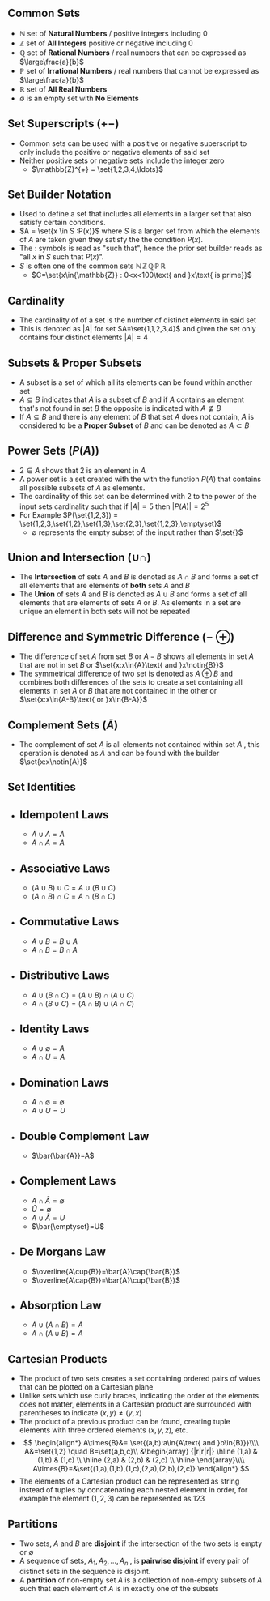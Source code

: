## Common Sets
- $\mathbb{N}$ set of **Natural Numbers** / positive integers including $0$
- $\mathbb{Z}$ set of **All Integers** positive or negative including $0$
- $\mathbb{Q}$ set of **Rational Numbers** / real numbers that can be expressed as $\large\frac{a}{b}$
- $\mathbb{P}$ set of **Irrational Numbers** / real numbers that cannot be expressed as $\large\frac{a}{b}$
- $\mathbb{R}$ set of **All Real Numbers**
- $\emptyset$ is an empty set with **No Elements**
## Set Superscripts ($+ -$)
- Common sets can be used with a positive or negative superscript to only include the positive or negative elements of said set
- Neither positive sets or negative sets include the integer zero
	- $\mathbb{Z}^{+} = \set{1,2,3,4,\ldots}$ 
## Set Builder Notation
- Used to define a set that includes all elements in a larger set that also satisfy certain conditions.
- $A = \set{x \in S :P(x)}$ where $S$ is a larger set from which the elements of $A$ are taken given they satisfy the the condition $P(x)$.
- The $:$ symbols is read as "such that", hence the prior set builder reads as "all $x$ in $S$ such that $P(x)$".
- $S$ is often one of the common sets $\mathbb{N}\,\mathbb{Z}\,\mathbb{Q}\,\mathbb{P}\,\mathbb{R}$
	- $C=\set{x\in{\mathbb{Z}} : 0<x<100\text{ and }x\text{ is prime}}$
## Cardinality
- The cardinality of of a set is the number of distinct elements in said set
- This is denoted as $|A|$ for set $A=\set{1,1,2,3,4}$ and given the set only contains four distinct elements $|A|=4$
## Subsets & Proper Subsets
- A subset is a set of which all its elements can be found within another set
- $A\subseteq{B}$ indicates that $A$ is a subset of $B$ and if $A$ contains an element that's not found in set $B$ the opposite is indicated with $A\nsubseteq{B}$
- If $A\subseteq{B}$ and there is any element of $B$ that set $A$ does not contain, $A$ is considered to be a **Proper Subset** of $B$ and can be denoted as $A\subset{B}$
## Power Sets ($P(A)$)
- $2\in{A}$ shows that $2$ is an element in $A$
- A power set is a set created with the with the function $P(A)$ that contains all possible subsets of $A$ as elements.
- The cardinality of this set can be determined with  $2$ to the power of the input sets cardinality such that if $|A|=5$ then $|P(A)|=2^5$ 
- For Example $P(\set{1,2,3}) = \set{1,2,3,\set{1,2},\set{1,3},\set{2,3},\set{1,2,3},\emptyset}$
	- $\emptyset$ represents the empty subset of the input rather than $\set{}$
## Union and Intersection ($\cup \cap$)
- The **Intersection** of sets $A$ and $B$ is denoted as $A\cap{B}$ and forms a set of all elements that are elements of **both** sets $A$ and $B$
- The **Union** of sets $A$ and $B$ is denoted as $A\cup{B}$ and forms a set of all elements that are elements of sets $A$ or $B$. As elements in a set are unique an element in both sets will not be repeated
## Difference and Symmetric Difference ($-$ $\oplus$)
- The difference of set $A$ from set $B$ or $A-B$ shows all elements in set $A$ that are not in set $B$ or $\set{x:x\in{A}\text{ and }x\notin{B}}$
- The symmetrical difference of two set is denoted as $A \oplus B$ and combines both differences of the sets to create a set containing all elements in set $A$ or $B$ that are not contained in the other or $\set{x:x\in{A-B}\text{ or }x\in{B-A}}$
## Complement Sets ($\bar{A}$)
- The complement of set $A$ is all elements not contained within set $A$ , this operation is denoted as $\bar{A}$ and can be found with the builder $\set{x:x\notin{A}}$
## Set Identities
- ## Idempotent Laws
	- $A\cup{A}=A$
	- $A\cap{A}=A$
- ## Associative Laws
	- $(A\cup{B})\cup{C}=A\cup{(B\cup{C})}$
	- $(A\cap{B})\cap{C}=A\cap{(B\cap{C})}$
- ## Commutative Laws
	- $A\cup{B}=B\cup{A}$
	- $A\cap{B}=B\cap{A}$
- ## Distributive Laws
	- $A\cup{(B\cap{C})}=(A\cup{B})\cap{(A\cup{C})}$
	- $A\cap{(B\cup{C})}=(A\cap{B})\cup{(A\cap{C})}$
- ## Identity Laws
	- $A\cup{\emptyset}=A$
	- $A\cap{U}=A$
- ## Domination Laws
	- $A\cap{\emptyset}=\emptyset$
	- $A\cup{U}=U$
- ## Double Complement Law
	- $\bar{\bar{A}}=A$
- ## Complement Laws
	- $A\cap{\bar{A}}=\emptyset$
	- $\bar{U}=\emptyset$
	- $A\cup{\bar{A}}=U$
	- $\bar{\emptyset}=U$
- ## De Morgans Law
	- $\overline{A\cup{B}}=\bar{A}\cap{\bar{B}}$
	- $\overline{A\cap{B}}=\bar{A}\cup{\bar{B}}$
- ## Absorption Law
	- $A\cup{(A\cap{B})}=A$
	- $A\cap{(A\cup{B})}=A$
## Cartesian Products
- The product of two sets creates a set containing ordered pairs of values that can be plotted on a Cartesian plane
- Unlike sets which use curly braces, indicating the order of the elements does not matter, elements in a Cartesian product are surrounded with parentheses to indicate $(x,y)\neq{(y,x)}$
- The product of a previous product can be found, creating tuple elements with three ordered elements $(x,y,z)$, etc.
- $$
\begin{align*}
A\times{B}&= \set{(a,b):a\in{A\text{ and }b\in{B}}}\\\\
A&=\set{1,2} \quad B=\set{a,b,c}\\
&\begin{array} {|r|r|r|}
  \hline (1,a) & (1,b) & (1,c) \\
  \hline (2,a) & (2,b) & (2,c) \\
  \hline
\end{array}\\\\
A\times{B}=&\set{(1,a),(1,b),(1,c),(2,a),(2,b),(2,c)}
\end{align*}
$$
- The elements of a Cartesian product can be represented as string instead of tuples by concatenating each nested element in order, for example the element $(1,2,3)$ can be represented as $123$ 
## Partitions
- Two sets, $A$ and $B$ are **disjoint** if the intersection of the two sets is empty or $\emptyset$
- A sequence of sets, $A_{1},A_{2},\dots,A_{n}$ , is **pairwise disjoint** if every pair of distinct sets in the sequence is disjoint.
- A **partition** of non-empty set $A$ is a collection of non-empty subsets of $A$ such that each element of $A$ is in exactly one of the subsets